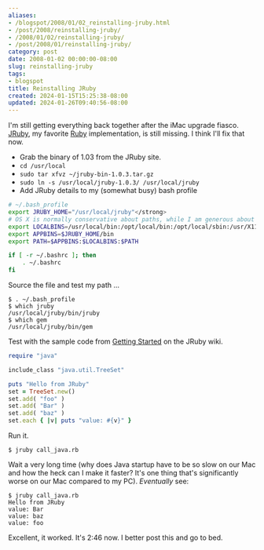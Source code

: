 ```yaml
---
aliases:
- /blogspot/2008/01/02_reinstalling-jruby.html
- /post/2008/reinstalling-jruby/
- /2008/01/02/reinstalling-jruby/
- /post/2008/01/reinstalling-jruby/
category: post
date: 2008-01-02 00:00:00-08:00
slug: reinstalling-jruby
tags:
- blogspot
title: Reinstalling JRuby
created: 2024-01-15T15:25:38-08:00
updated: 2024-01-26T09:40:56-08:00
---
```


I'm still getting everything back together after the iMac upgrade fiasco. [JRuby](http://jruby.org), my favorite [Ruby](../../../card/Ruby.md) implementation, is still missing. I think I'll fix that now.

<!--more-->

* Grab the binary of 1.03 from the JRuby site.
* `cd /usr/local`
* `sudo tar xfvz ~/jruby-bin-1.0.3.tar.gz`
* `sudo ln -s /usr/local/jruby-1.0.3/ /usr/local/jruby`
* Add JRuby details to my (somewhat busy) bash profile

````bash
# ~/.bash_profile
export JRUBY_HOME="/usr/local/jruby"</strong>
# OS X is normally conservative about paths, while I am generous about them.
export LOCALBINS=/usr/local/bin:/opt/local/bin:/opt/local/sbin:/usr/X11R6/bin
export APPBINS=$JRUBY_HOME/bin
export PATH=$APPBINS:$LOCALBINS:$PATH

if [ -r ~/.bashrc ]; then
    . ~/.bashrc
fi
````

Source the file and test my path ...

````
$ . ~/.bash_profile
$ which jruby
/usr/local/jruby/bin/jruby
$ which gem
/usr/local/jruby/bin/gem
````

Test with the sample code from [Getting Started](https://github.com/jruby/jruby/wiki/GettingStarted) on the JRuby wiki.

````ruby
require "java"

include_class "java.util.TreeSet"

puts "Hello from JRuby"
set = TreeSet.new()
set.add( "foo" )
set.add( "Bar" )
set.add( "baz" )
set.each { |v| puts "value: #{v}" }
````

Run it.

````
$ jruby call_java.rb
````

Wait a very long time (why does Java startup have to be so slow on our Mac and how the heck can I make it faster? It's one thing that's significantly worse on our Mac compared to my PC). *Eventually* see:

````
$ jruby call_java.rb
Hello from JRuby
value: Bar
value: baz
value: foo
````

Excellent, it worked. It's 2:46 now. I better post this and go to bed.
